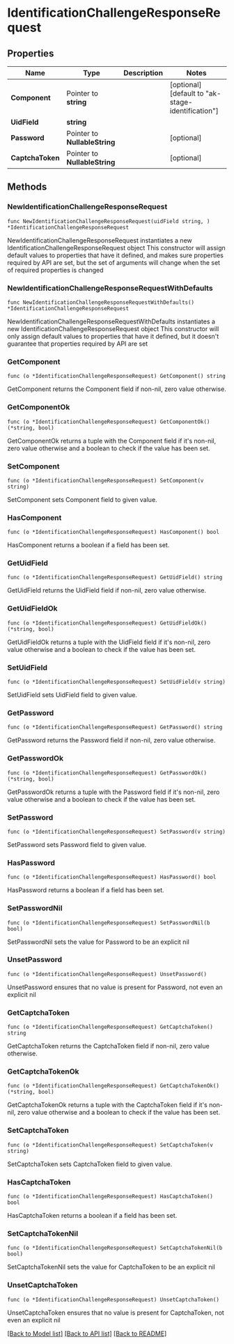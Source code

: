 # IdentificationChallengeResponseRequest

## Properties

Name | Type | Description | Notes
------------ | ------------- | ------------- | -------------
**Component** | Pointer to **string** |  | [optional] [default to "ak-stage-identification"]
**UidField** | **string** |  | 
**Password** | Pointer to **NullableString** |  | [optional] 
**CaptchaToken** | Pointer to **NullableString** |  | [optional] 

## Methods

### NewIdentificationChallengeResponseRequest

`func NewIdentificationChallengeResponseRequest(uidField string, ) *IdentificationChallengeResponseRequest`

NewIdentificationChallengeResponseRequest instantiates a new IdentificationChallengeResponseRequest object
This constructor will assign default values to properties that have it defined,
and makes sure properties required by API are set, but the set of arguments
will change when the set of required properties is changed

### NewIdentificationChallengeResponseRequestWithDefaults

`func NewIdentificationChallengeResponseRequestWithDefaults() *IdentificationChallengeResponseRequest`

NewIdentificationChallengeResponseRequestWithDefaults instantiates a new IdentificationChallengeResponseRequest object
This constructor will only assign default values to properties that have it defined,
but it doesn't guarantee that properties required by API are set

### GetComponent

`func (o *IdentificationChallengeResponseRequest) GetComponent() string`

GetComponent returns the Component field if non-nil, zero value otherwise.

### GetComponentOk

`func (o *IdentificationChallengeResponseRequest) GetComponentOk() (*string, bool)`

GetComponentOk returns a tuple with the Component field if it's non-nil, zero value otherwise
and a boolean to check if the value has been set.

### SetComponent

`func (o *IdentificationChallengeResponseRequest) SetComponent(v string)`

SetComponent sets Component field to given value.

### HasComponent

`func (o *IdentificationChallengeResponseRequest) HasComponent() bool`

HasComponent returns a boolean if a field has been set.

### GetUidField

`func (o *IdentificationChallengeResponseRequest) GetUidField() string`

GetUidField returns the UidField field if non-nil, zero value otherwise.

### GetUidFieldOk

`func (o *IdentificationChallengeResponseRequest) GetUidFieldOk() (*string, bool)`

GetUidFieldOk returns a tuple with the UidField field if it's non-nil, zero value otherwise
and a boolean to check if the value has been set.

### SetUidField

`func (o *IdentificationChallengeResponseRequest) SetUidField(v string)`

SetUidField sets UidField field to given value.


### GetPassword

`func (o *IdentificationChallengeResponseRequest) GetPassword() string`

GetPassword returns the Password field if non-nil, zero value otherwise.

### GetPasswordOk

`func (o *IdentificationChallengeResponseRequest) GetPasswordOk() (*string, bool)`

GetPasswordOk returns a tuple with the Password field if it's non-nil, zero value otherwise
and a boolean to check if the value has been set.

### SetPassword

`func (o *IdentificationChallengeResponseRequest) SetPassword(v string)`

SetPassword sets Password field to given value.

### HasPassword

`func (o *IdentificationChallengeResponseRequest) HasPassword() bool`

HasPassword returns a boolean if a field has been set.

### SetPasswordNil

`func (o *IdentificationChallengeResponseRequest) SetPasswordNil(b bool)`

 SetPasswordNil sets the value for Password to be an explicit nil

### UnsetPassword
`func (o *IdentificationChallengeResponseRequest) UnsetPassword()`

UnsetPassword ensures that no value is present for Password, not even an explicit nil
### GetCaptchaToken

`func (o *IdentificationChallengeResponseRequest) GetCaptchaToken() string`

GetCaptchaToken returns the CaptchaToken field if non-nil, zero value otherwise.

### GetCaptchaTokenOk

`func (o *IdentificationChallengeResponseRequest) GetCaptchaTokenOk() (*string, bool)`

GetCaptchaTokenOk returns a tuple with the CaptchaToken field if it's non-nil, zero value otherwise
and a boolean to check if the value has been set.

### SetCaptchaToken

`func (o *IdentificationChallengeResponseRequest) SetCaptchaToken(v string)`

SetCaptchaToken sets CaptchaToken field to given value.

### HasCaptchaToken

`func (o *IdentificationChallengeResponseRequest) HasCaptchaToken() bool`

HasCaptchaToken returns a boolean if a field has been set.

### SetCaptchaTokenNil

`func (o *IdentificationChallengeResponseRequest) SetCaptchaTokenNil(b bool)`

 SetCaptchaTokenNil sets the value for CaptchaToken to be an explicit nil

### UnsetCaptchaToken
`func (o *IdentificationChallengeResponseRequest) UnsetCaptchaToken()`

UnsetCaptchaToken ensures that no value is present for CaptchaToken, not even an explicit nil

[[Back to Model list]](../README.md#documentation-for-models) [[Back to API list]](../README.md#documentation-for-api-endpoints) [[Back to README]](../README.md)


